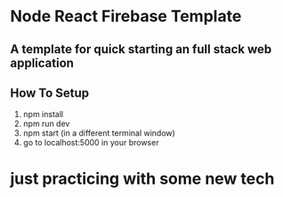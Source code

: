 Node React Firebase Template
============================

A template for quick starting an full stack web application
-----------------------------------------------------------

How To Setup
------------
1. npm install
2. npm run dev
3. npm start (in a different terminal window)
4. go to localhost:5000 in your browser
# just practicing with some new tech
